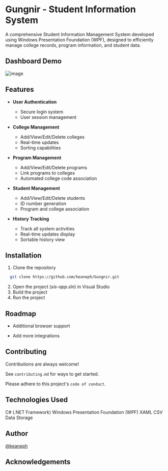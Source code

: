 # Gungnir - Student Information System

A comprehensive Student Information Management System developed using Windows Presentation Foundation (WPF), designed to efficiently manage college records, program information, and student data.


## Dashboard Demo

![image](https://github.com/user-attachments/assets/136fb263-1e1a-4737-922c-5fbb10c54b23)


## Features

- **User Authentication**
  - Secure login system
  - User session management

- **College Management**
  - Add/View/Edit/Delete colleges
  - Real-time updates
  - Sorting capabilities

- **Program Management**
  - Add/View/Edit/Delete programs
  - Link programs to colleges
  - Automated college code association

- **Student Management**
  - Add/View/Edit/Delete students
  - ID number generation
  - Program and college association

- **History Tracking**
  - Track all system activities
  - Real-time updates display
  - Sortable history view

## Installation

1. Clone the repository

```bash
  git clone https://github.com/keaneph/Gungnir.git
```


2. Open the project (*sis-app.sln*) in Visual Studio
3. Build the project
4. Run the project

## Roadmap

- Additional browser support

- Add more integrations
  
## Contributing

Contributions are always welcome!

See `contributing.md` for ways to get started.

Please adhere to this project's `code of conduct`.

## Technologies Used
C# (.NET Framework)
Windows Presentation Foundation (WPF)
XAML
CSV Data Storage

## Author
[@keaneph](https://github.com/keaneph)

## Acknowledgements

